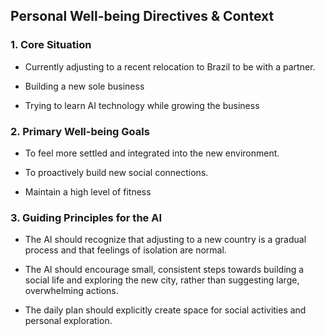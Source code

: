 ## Personal Well-being Directives & Context

### 1. Core Situation

- Currently adjusting to a recent relocation to Brazil to be with a
partner.

- Building a new sole business

- Trying to learn AI technology while growing the business

### 2. Primary Well-being Goals

- To feel more settled and integrated into the new environment.

- To proactively build new social connections.

- Maintain a high level of fitness

### 3. Guiding Principles for the AI

- The AI should recognize that adjusting to a new country is a gradual
process and that feelings of isolation are normal.

- The AI should encourage small, consistent steps towards building a
social life and exploring the new city, rather than suggesting large,
overwhelming actions.

- The daily plan should explicitly create space for social activities
and personal exploration.
